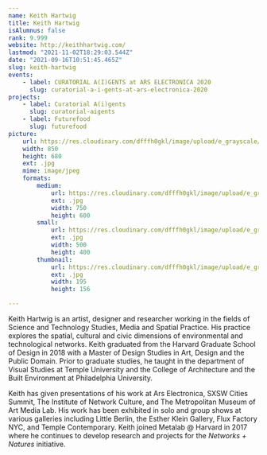 ```yaml
---
name: Keith Hartwig
title: Keith Hartwig
isAlumnus: false
rank: 9.999
website: http://keithhartwig.com/
lastmod: "2021-11-02T18:29:03.544Z"
date: "2021-09-16T10:51:45.465Z"
slug: keith-hartwig
events:
    - label: CURATORIAL A(I)GENTS at ARS ELECTRONICA 2020
      slug: curatorial-a-i-gents-at-ars-electronica-2020
projects:
    - label: Curatorial A(i)gents
      slug: curatorial-aigents
    - label: Futurefood
      slug: futurefood
picture:
    url: https://res.cloudinary.com/dfffh0gkl/image/upload/e_grayscale/v1629122123/keith_bbbb2d5d7b.jpg
    width: 850
    height: 680
    ext: .jpg
    mime: image/jpeg
    formats:
        medium:
            url: https://res.cloudinary.com/dfffh0gkl/image/upload/e_grayscale/v1629122125/medium_keith_bbbb2d5d7b.jpg
            ext: .jpg
            width: 750
            height: 600
        small:
            url: https://res.cloudinary.com/dfffh0gkl/image/upload/e_grayscale/v1629122126/small_keith_bbbb2d5d7b.jpg
            ext: .jpg
            width: 500
            height: 400
        thumbnail:
            url: https://res.cloudinary.com/dfffh0gkl/image/upload/e_grayscale/v1629122125/thumbnail_keith_bbbb2d5d7b.jpg
            ext: .jpg
            width: 195
            height: 156

---
```

Keith Hartwig is an artist, designer and researcher working in the fields of Science and Technology Studies, Media and Spatial Practice. His practice explores the spatial, cultural and civic dimensions of environmental and technological networks. Keith graduated from the Harvard Graduate School of Design in 2018 with a Master of Design Studies in Art, Design and the Public Domain. Prior to graduate studies, he taught in the department of Visual Studies at Temple University and the College of Architecture and the Built Environment at Philadelphia University.

Keith has given presentations of his work at Ars Electronica, SXSW Cities Summit, The Institute of Network Culture, and The Metropolitan Museum of Art Media Lab. His work has been exhibited in solo and group shows at various galleries including Little Berlin, the Esther Klein Gallery, Flux Factory NYC, and Temple Contemporary. Keith joined Metalab @ Harvard in 2017 where he continues to develop research and projects for the *Networks + Natures* initiative.